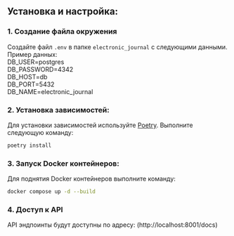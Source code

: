 ## Установка и настройка:

### 1. Создание файла окружения 
Создайте файл `.env` в папке `electronic_journal` с следующими данными.  
Пример данных:  
DB_USER=postgres  
DB_PASSWORD=4342  
DB_HOST=db  
DB_PORT=5432  
DB_NAME=electronic_journal

### 2. Установка зависимостей:

Для установки зависимостей используйте [Poetry](https://python-poetry.org/). Выполните следующую команду:

```bash
poetry install
```
### 3. Запуск Docker контейнеров:
Для поднятия Docker контейнеров выполните команду:
```bash
docker compose up -d --build
```
### 4. Доступ к API
API эндпоинты будут доступны по адресу: (http://localhost:8001/docs)
